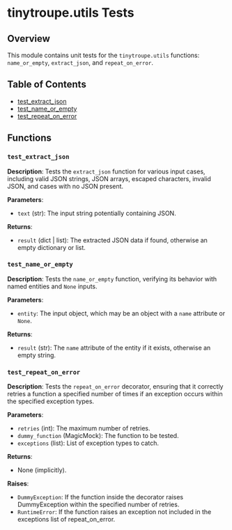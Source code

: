 # tinytroupe.utils Tests

## Overview

This module contains unit tests for the `tinytroupe.utils` functions: `name_or_empty`, `extract_json`, and `repeat_on_error`.


## Table of Contents

- [test_extract_json](#test-extract-json)
- [test_name_or_empty](#test-name-or-empty)
- [test_repeat_on_error](#test-repeat-on-error)


## Functions

### `test_extract_json`

**Description**: Tests the `extract_json` function for various input cases, including valid JSON strings, JSON arrays, escaped characters, invalid JSON, and cases with no JSON present.

**Parameters**:
- `text` (str): The input string potentially containing JSON.

**Returns**:
- `result` (dict | list): The extracted JSON data if found, otherwise an empty dictionary or list.


### `test_name_or_empty`

**Description**: Tests the `name_or_empty` function, verifying its behavior with named entities and `None` inputs.

**Parameters**:
- `entity`: The input object, which may be an object with a `name` attribute or `None`.

**Returns**:
- `result` (str): The `name` attribute of the entity if it exists, otherwise an empty string.


### `test_repeat_on_error`

**Description**: Tests the `repeat_on_error` decorator, ensuring that it correctly retries a function a specified number of times if an exception occurs within the specified exception types.

**Parameters**:
- `retries` (int): The maximum number of retries.
- `dummy_function` (MagicMock): The function to be tested.
- `exceptions` (list): List of exception types to catch.

**Returns**:
- None (implicitly).


**Raises**:
- `DummyException`: If the function inside the decorator raises DummyException within the specified number of retries.
- `RuntimeError`: If the function raises an exception not included in the exceptions list of repeat_on_error.
